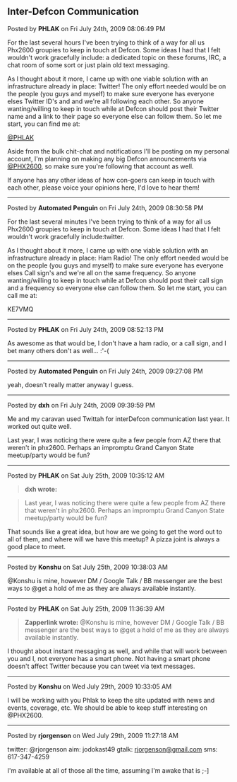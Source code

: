 ## Inter-Defcon Communication
Posted by **PHLAK** on Fri July 24th, 2009 08:06:49 PM

For the last several hours I've been trying to think of a way for all us Phx2600
groupies to keep in touch at Defcon.  Some ideas I had that I felt wouldn't work
gracefully include: a dedicated topic on these forums, IRC, a chat room of some
sort or just plain old text messaging.

As I thought about it more, I came up with one viable solution with an
infrastructure already in place: Twitter!  The only effort needed would be on
the people (you guys and myself) to make sure everyone has everyone elses
Twitter ID's and and we're all following each other.  So anyone wanting/willing
to keep in touch while at Defcon should post their Twitter name and a link to
their page so everyone else can follow them.  So let me start, you can find me
at:

[@PHLAK](http://twitter.com/PHLAK)

Aside from the bulk chit-chat and notifications I'll be posting on my personal
account, I'm planning on making any big Defcon announcements via
[@PHX2600](http://twitter.com/phx2600), so make sure you're following that
account as well.

If anyone has any other ideas of how con-goers can keep in touch with each
other, please voice your opinions here, I'd love to hear them!

--------------------------------------------------------------------------------

Posted by **Automated Penguin** on Fri July 24th, 2009 08:30:58 PM

For the last several minutes I've been trying to think of a way for all us
Phx2600 groupies to keep in touch at Defcon. Some ideas I had that I felt
wouldn't work gracefully include:twitter.

As I thought about it more, I came up with one viable solution with an
infrastructure already in place: Ham Radio! The only effort needed would be on
the people (you guys and myself) to make sure everyone has everyone elses Call
sign's and we're all on the same frequency. So anyone wanting/willing to keep in
touch while at Defcon should post their call sign and a frequency so everyone
else can follow them. So let me start, you can call me at:

KE7VMQ

--------------------------------------------------------------------------------

Posted by **PHLAK** on Fri July 24th, 2009 08:52:13 PM

As awesome as that would be, I don't have a ham radio, or a call sign, and I bet
many others don't as well... :'-(

--------------------------------------------------------------------------------

Posted by **Automated Penguin** on Fri July 24th, 2009 09:27:08 PM

yeah, doesn't really matter anyway I guess.

--------------------------------------------------------------------------------

Posted by **dxh** on Fri July 24th, 2009 09:39:59 PM

Me and my caravan used Twittah for interDefcon communication last year.  It
worked out quite well.

Last year, I was noticing there were quite a few people from AZ there that
weren't in phx2600. Perhaps an impromptu Grand Canyon State meetup/party would
be fun?

--------------------------------------------------------------------------------

Posted by **PHLAK** on Sat July 25th, 2009 10:35:12 AM

> **dxh wrote:**

> Last year, I was noticing there were quite a few people from AZ there that
> weren't in phx2600. Perhaps an impromptu Grand Canyon State meetup/party would
> be fun?

That sounds like a great idea, but how are we going to get the word out to all
of them, and where will we have this meetup?  A pizza joint is always a good
place to meet.

--------------------------------------------------------------------------------

Posted by **Konshu** on Sat July 25th, 2009 10:38:03 AM

@Konshu is mine, however DM / Google Talk / BB messenger are the best ways to
@get a hold of me as they are always available instantly.

--------------------------------------------------------------------------------

Posted by **PHLAK** on Sat July 25th, 2009 11:36:39 AM

> **Zapperlink wrote:**
> @Konshu is mine, however DM / Google Talk / BB messenger are the best ways to
> @get a hold of me as they are always available instantly.

I thought about instant messaging as well, and while that will work between you
and I, not everyone has a smart phone.  Not having a smart phone doesn't affect
Twitter because you can tweet via text messages.

--------------------------------------------------------------------------------

Posted by **Konshu** on Wed July 29th, 2009 10:33:05 AM

I will be working with you Phlak to keep the site updated with news and events,
coverage, etc. We should be able to keep stuff interesting on @PHX2600.

--------------------------------------------------------------------------------

Posted by **rjorgenson** on Wed July 29th, 2009 11:27:18 AM

twitter: @rjorgenson
aim: jodokast49
gtalk: <rjorgenson@gmail.com>
sms: 617-347-4259

I'm available at all of those all the time, assuming I'm awake that is ;-]
